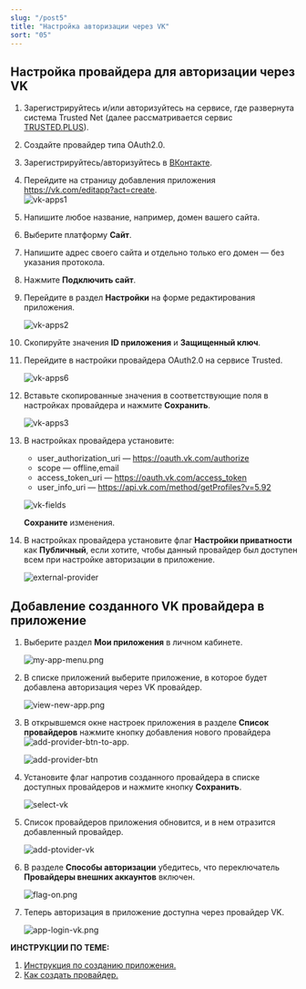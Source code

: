 ```yaml
---
slug: "/post5"
title: "Настройка авторизации через VK"
sort: "05"
---
```


## Настройка провайдера для авторизации через VK

1. Зарегистрируйтесь и/или авторизуйтесь на сервисе, где развернута система Trusted Net (далее рассматривается сервис [TRUSTED.PLUS](https://id.trusted.plus)).  
2. Создайте провайдер типа OAuth2.0.  
3. Зарегистрируйтесь/авторизуйтесь в [ВКонтакте](https://vk.com/).  
4. Перейдите на страницу добавления приложения https://vk.com/editapp?act=create.    
   ![vk-apps1](./images/vk-apps1.jpg "Создать приложение")  
5. Напишите любое название, например, домен вашего сайта.  
6. Выберите платформу **Cайт**.  
7. Напишите адрес своего сайта и отдельно только его домен — без указания протокола.   
8. Нажмите **Подключить сайт**.  
   
9.  Перейдите в раздел **Настройки** на форме редактирования приложения.
    
    ![vk-apps2](./images/vk-apps2.jpg "Настройки приложения")  

10. Скопируйте значения **ID приложения** и **Защищенный ключ**.
 
11. Перейдите в настройки провайдера OAuth2.0 на сервисе Trusted.  
    
    ![vk-apps6](./images/vk-apps6.jpg "Настройки провайдера")  

12. Вставьте скопированные значения в соответствующие поля в настройках провайдера  и нажмите **Сохранить**.  
    
    ![vk-apps3](./images/vk-apps3.jpg "Настройки авторизации провайдера")  

13. В настройках провайдера установите:  
    - user_authorization_uri — https://oauth.vk.com/authorize  
    - scope — offline,email  
    - access_token_uri — https://oauth.vk.com/access_token  
    - user_info_uri — https://api.vk.com/method/getProfiles?v=5.92     
  
    ![vk-fields](./images/vk-fields.jpg "Настройки авторизации провайдера")
 
	**Сохраните** изменения.  

20. В настройках провайдера установите флаг **Настройки приватности** как **Публичный**, если хотите, чтобы данный провайдер был доступен всем при настройке авторизации в приложение.  
    
     ![external-provider](./images/external-provider.jpg "Настройки приватности")   


##  Добавление созданного VK провайдера в приложение
   
1.  Выберите раздел **Мои приложения** в личном кабинете.
   
      ![my-app-menu.png](./images/my-app-menu.png "Мои приложения")

2. В списке приложений выберите приложение, в которое будет добавлена авторизация через VK провайдер.
   
      ![view-new-app.png](./images/view-new-app.png "Список приложений")

3. В открывшемся окне настроек приложения в разделе **Список провайдеров** нажмите кнопку добавления нового провайдера ![add-provider-btn-to-app](./images/add-provider-btn-to-app.png "Кнопка добавления провайдера"). 
   
      ![add-provider-btn](./images/list-providers.png "Список подключенных провайдеров") 

4. Установите флаг напротив созданного провайдера в списке доступных провайдеров и нажмите кнопку **Сохранить**.
   
      ![select-vk](./images/select-vk.jpg "Список провайдеров") 

5. Список провайдеров приложения обновится, и в нем отразится добавленный провайдер.

      ![add-ptovider-vk](./images/add-ptovider-vk.jpg "Список провайдеров")

6. В разделе **Способы авторизации** убедитесь, что переключатель **Провайдеры внешних аккаунтов** включен.

      ![flag-on.png](./images/flag-on.png "Включения флага авторизации через провайдеров внешних аккаунтов")

7. Теперь авторизация в приложение доступна через провайдер VK.
     
      ![app-login-vk.png](./images/app-login-vk.png "Форма авторизации в приложение")

**ИНСТРУКЦИИ ПО ТЕМЕ:**  

1. [Инструкция по созданию приложения.](https://docs.trusted.plus/04-v1.5/8-instructions/create-app)  
2. [Как создать провайдер.](https://docs.trusted.plus/04-v1.5/5-providers/providers)  